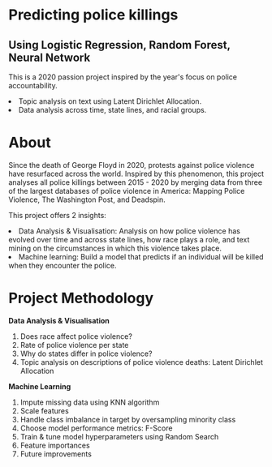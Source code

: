 # Predicting police killings
## Using Logistic Regression, Random Forest, Neural Network

This is a 2020 passion project inspired by the year's focus on police accountability.
<li>Topic analysis on text using Latent Dirichlet Allocation.
<li>Data analysis across time, state lines, and racial groups.

# About
Since the death of George Floyd in 2020, protests against police violence have resurfaced across the world. Inspired by this phenomenon, this project analyses all police killings between 2015 - 2020 by merging data from three of the largest databases of police violence in America: Mapping Police Violence, The Washington Post, and Deadspin.

This project offers 2 insights:
<li>Data Analysis & Visualisation: Analysis on how police violence has evolved over time and across state lines, how race plays a role, and text mining on the circumstances in which this violence takes place.
<li>Machine learning: Build a model that predicts if an individual will be killed when they encounter the police.

# Project Methodology
<b>Data Analysis & Visualisation</b>
1. Does race affect police violence?
2. Rate of police violence per state
3. Why do states differ in police violence?
4. Topic analysis on descriptions of police violence deaths: Latent Dirichlet Allocation

<b>Machine Learning</b>
1. Impute missing data using KNN algorithm
2. Scale features
3. Handle class imbalance in target by oversampling minority class
4. Choose model performance metrics: F-Score
5. Train & tune model hyperparameters using Random Search
6. Feature importances
7. Future improvements
